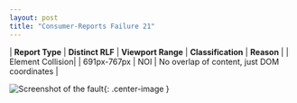 ```yaml
---
layout: post
title: "Consumer-Reports Failure 21"
---
```

| **Report Type** | **Distinct RLF** | **Viewport Range** | **Classification** | **Reason** |
| Element Collision|  | 691px-767px | NOI | No overlap of content, just DOM coordinates | 

![Screenshot of the fault](../../../assets/images/Consumer-Reports/fault21/overlapWidth729.png){: .center-image }